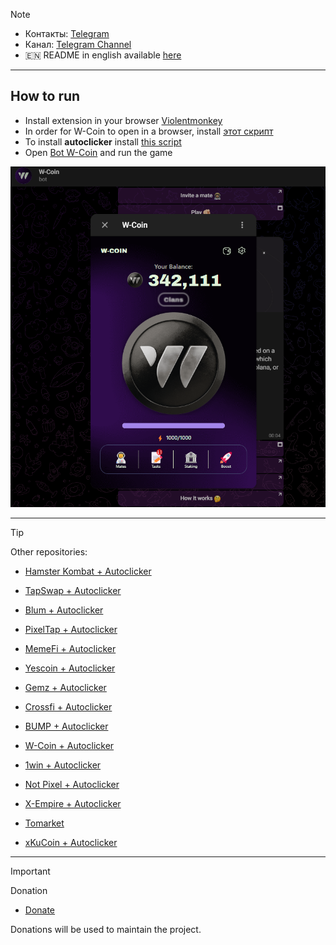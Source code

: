 > [!NOTE]
> - Контакты: [Telegram](https://t.me/mudachyo) 
> - Канал: [Telegram Channel](https://t.me/shopalenka) 
> - 🇪🇳 README in english available [here](README-EN.md)
---
## How to run  
- Install extension in your browser [Violentmonkey](https://chromewebstore.google.com/detail/violentmonkey/jinjaccalgkegednnccohejagnlnfdag?hl=be)
- In order for W-Coin to open in a browser, install [этот скрипт](https://github.com/mudachyo/W-Coin/raw/main/w-coin-web.user.js)
- To install **autoclicker** install [this script](https://github.com/mudachyo/W-Coin/raw/main/w-coin-autoclick.user.js)
- Open [Bot W-Coin](https://web.telegram.org/k/#?tgaddr=tg%3A%2F%2Fresolve%3Fdomain%3Dwcoin_tapbot%26start%3DMjQ3NTUyNg%253D%253D) and run the game

![Result](image.png)

---
> [!TIP]
> Other repositories:
> 
> - [Hamster Kombat + Autoclicker](https://github.com/mudachyo/Hamster-Kombat)
> 
> - [TapSwap + Autoclicker](https://github.com/mudachyo/TapSwap)
> 
> - [Blum + Autoclicker](https://github.com/mudachyo/Blum)
>
> - [PixelTap + Autoclicker](https://github.com/mudachyo/PixelTap)
> 
> - [MemeFi + Autoclicker](https://github.com/mudachyo/MemeFi-Coin)
>
> - [Yescoin + Autoclicker](https://github.com/mudachyo/Yescoin)
>
> - [Gemz + Autoclicker](https://github.com/mudachyo/Gemz)
>
> - [Сrossfi + Autoclicker](https://github.com/mudachyo/Crossfi)
>
> - [BUMP + Autoclicker](https://github.com/mudachyo/BUMP)
>
> - [W-Coin + Autoclicker](https://github.com/mudachyo/W-Coin)
>
> - [1win + Autoclicker](https://github.com/mudachyo/1win-Token)
>
> - [Not Pixel + Autoclicker](https://github.com/mudachyo/Not-Pixel)
>
> - [X-Empire + Autoclicker](https://github.com/mudachyo/X-Empire)
>
> - [Tomarket](https://github.com/mudachyo/Tomarket)
>
> - [xKuCoin + Autoclicker](https://github.com/mudachyo/xKuCoin)
---
> [!IMPORTANT] 
> Donation
> 
> - [Donate](https://mudachyo.codes/donate/)
> 
> Donations will be used to maintain the project.
